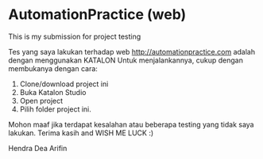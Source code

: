 # AutomationPractice (web)
This is my submission for project testing

Tes yang saya lakukan terhadap web  ​http://automationpractice.com adalah dengan menggunakan KATALON
Untuk menjalankannya, cukup dengan membukanya dengan cara:
1. Clone/download project ini
2. Buka Katalon Studio
3. Open project
4. Pilih folder project ini.

Mohon maaf jika terdapat kesalahan atau beberapa testing yang tidak saya lakukan.
Terima kasih and WISH ME LUCK :)

Hendra Dea Arifin

